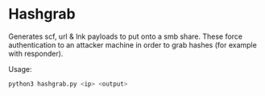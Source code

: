 # Hashgrab

Generates scf, url & lnk payloads to put onto a smb share. These force authentication to an attacker machine in order to grab hashes (for example with responder).

Usage:

```bash
python3 hashgrab.py <ip> <output>
```